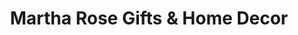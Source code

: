 ---
title: "Martha Rose Gifts & Home Decor"
url: /mexico/martha-rose-gifts-und-home-decor/
shop: Andenken
---
